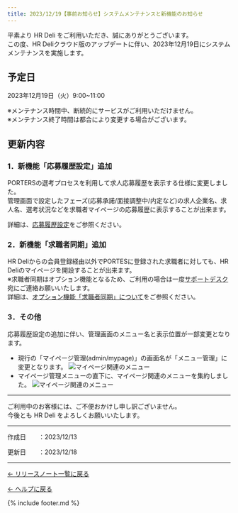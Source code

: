 ```yaml
---
title: 2023/12/19【事前お知らせ】システムメンテナンスと新機能のお知らせ
---
```


平素より HR Deli をご利用いただき、誠にありがとうございます。<br>
この度、HR Deliクラウド版のアップデートに伴い、2023年12月19日にシステムメンテナンスを実施します。

## 予定日
2023年12月19日（火）9:00~11:00

※メンテナンス時間中、断続的にサービスがご利用いただけません。<br>
※メンテナンス終了時間は都合により変更する場合がございます。

## 更新内容
### 1．新機能「応募履歴設定」追加
PORTERSの選考プロセスを利用して求人応募履歴を表示する仕様に変更しました。<br>
管理画面で設定したフェーズ(応募承諾/面接調整中/内定など)の求人企業名、求人名、選考状況などを求職者マイページの応募履歴に表示することが出来ます。

詳細は、[応募履歴設定](https://e2info.github.io/hrdeli-docs/manual/mypage_phases)をご参照ください。

### 2．新機能「求職者同期」追加
HR Deliからの会員登録経由以外でPORTESに登録された求職者に対しても、HR Deliのマイページを開設することが出来ます。<br>
※求職者同期はオプション機能となるため、ご利用の場合は一度<a href="mailto:support_hrdeli@e2info.com">サポートデスク</a>宛にご連絡お願いいたします。<br>
詳細は、[オプション機能「求職者同期」について](https://e2info.github.io/hrdeli-docs/introduction/option_members_sync)をご参照ください。

### 3．その他
応募履歴設定の追加に伴い、管理画面のメニュー名と表示位置が一部変更となります。

* 現行の「マイページ管理(admin/mypage)」の画面名が「メニュー管理」に変更となります。
![マイページ関連のメニュー](https://e2info.github.io/hrdeli-docs/release-notes/images/20231219_03_1.png)
* マイページ管理メニューの直下に、マイページ関連のメニューを集約しました。
![マイページ関連のメニュー](https://e2info.github.io/hrdeli-docs/release-notes/images/20231219_03_2.png)<br>

-------------
ご利用中のお客様には、ご不便おかけし申し訳ございません。<br>
今後とも HR Deli をよろしくお願いいたします。<br>

-------------

<p>作成日　　：2023/12/13</p>
<p>更新日　　：2023/12/18</p>

-------------

[← リリースノート一覧に戻る](https://e2info.github.io/hrdeli-docs/release-notes/archive)<br>

[← ヘルプに戻る](https://e2info.github.io/hrdeli-docs/)<br>

{% include footer.md %}